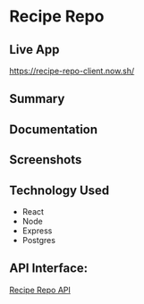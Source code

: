 # Recipe Repo

## Live App
https://recipe-repo-client.now.sh/

## Summary

## Documentation

## Screenshots



## Technology Used
- React
- Node
- Express
- Postgres


## API Interface:
 [Recipe Repo API](https://github.com/sethanderson1/recipe-repo-api/)
